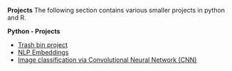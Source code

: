 
**Projects**
The following section contains various smaller projects in python and R.

**Python - Projects**  
 - [Trash bin project](https://github.com/bhunkeler/DataProjects/tree/master/DataProjects/Projects/Python/Trash_bin)  
 - [NLP Embeddings](https://github.com/bhunkeler/DataProjects/tree/master/DataProjects/Projects/Python/NLP/Sentiment%20Analysis%20with%20Embeddings)   
 - [Image classification via Convolutional Neural Network (CNN)](https://github.com/bhunkeler/DataProjects/tree/master/DataProjects/Projects/Python/CIFAR)  

